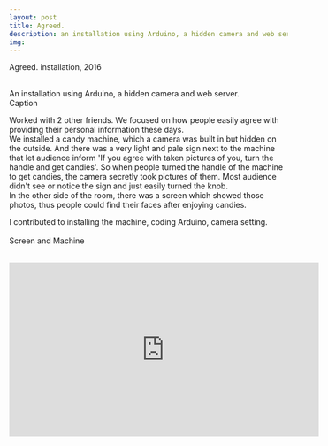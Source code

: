 ```yaml
---
layout: post
title: Agreed.
description: an installation using Arduino, a hidden camera and web server
img: 
---
```


Agreed. installation, 2016


<div class="img_row">
	<img class="col one" src="{{ site.baseurl }}/img/1.jpg" alt="" title="example image"/>
	<img class="col one" src="{{ site.baseurl }}/img/12.jpg" alt="" title="example image"/>
	<img class="col one" src="{{ site.baseurl }}/img/1.jpg" alt="" title="example image"/>
</div>
<div class="col three caption">
	An installation using Arduino, a hidden camera and web server.
</div>
<div class="img_row">
	<img class="col three" src="{{ site.baseurl }}/img/13.jpg" alt="" title="example image"/>
</div>
<div class="col three caption">
	Caption
</div>
<p>
Worked with 2 other friends. We focused on how people easily agree with providing their personal information these days. <br/>
We installed a candy machine, which a camera was built in but hidden on the outside. And there was a very light and pale sign next to the machine that let audience inform 'If you agree with taken pictures of you, turn the handle and get candies'. So when people turned the handle of the machine to get candies, the camera secretly took pictures of them. Most audience didn't see or notice the sign and just easily turned the knob.<br/>
In the other side of the room, there was a screen which showed those photos, thus people could find their faces after enjoying candies.
</p>
I contributed to installing the machine, coding Arduino, camera setting.


<div class="img_row">
	<img class="col two" src="{{ site.baseurl }}/img/14.jpg" alt="" title="example image"/>
	<img class="col one" src="{{ site.baseurl }}/img/11.jpg" alt="" title="example image"/>
</div>
<div class="col three caption">
	Screen and Machine
</div>
<br/>
<p align="middle">
<iframe width="560" height="315" src="https://www.youtube.com/embed/RivHmjZklTI" frameborder="0" allowfullscreen></iframe>
</p>

<br/><br/><br/>
